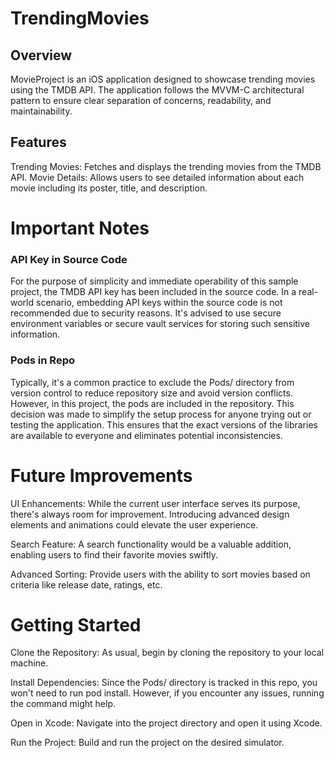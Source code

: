 # TrendingMovies

## Overview
MovieProject is an iOS application designed to showcase trending movies using the TMDB API. The application follows the MVVM-C architectural pattern to ensure clear separation of concerns, readability, and maintainability.

## Features
Trending Movies: Fetches and displays the trending movies from the TMDB API.
Movie Details: Allows users to see detailed information about each movie including its poster, title, and description.

# Important Notes
### API Key in Source Code
For the purpose of simplicity and immediate operability of this sample project, the TMDB API key has been included in the source code. In a real-world scenario, embedding API keys within the source code is not recommended due to security reasons. It's advised to use secure environment variables or secure vault services for storing such sensitive information.

### Pods in Repo
Typically, it's a common practice to exclude the Pods/ directory from version control to reduce repository size and avoid version conflicts. However, in this project, the pods are included in the repository. This decision was made to simplify the setup process for anyone trying out or testing the application. This ensures that the exact versions of the libraries are available to everyone and eliminates potential inconsistencies.

# Future Improvements
UI Enhancements: While the current user interface serves its purpose, there's always room for improvement. Introducing advanced design elements and animations could elevate the user experience.

Search Feature: A search functionality would be a valuable addition, enabling users to find their favorite movies swiftly.

Advanced Sorting: Provide users with the ability to sort movies based on criteria like release date, ratings, etc.

# Getting Started
Clone the Repository: As usual, begin by cloning the repository to your local machine.

Install Dependencies: Since the Pods/ directory is tracked in this repo, you won't need to run pod install. However, if you encounter any issues, running the command might help.

Open in Xcode: Navigate into the project directory and open it using Xcode.

Run the Project: Build and run the project on the desired simulator.

